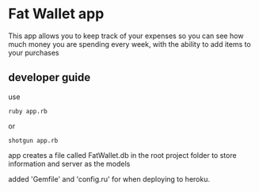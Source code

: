 # Fat Wallet app

This app allows you to keep track of your expenses so you can see how much money you are spending every week, with the ability to add items to your purchases

## developer guide
use
```
ruby app.rb
```
or
```
shotgun app.rb
```

app creates a file called FatWallet.db in the root project folder to store information and server as the models

added 'Gemfile' and 'config.ru' for when deploying to heroku.
